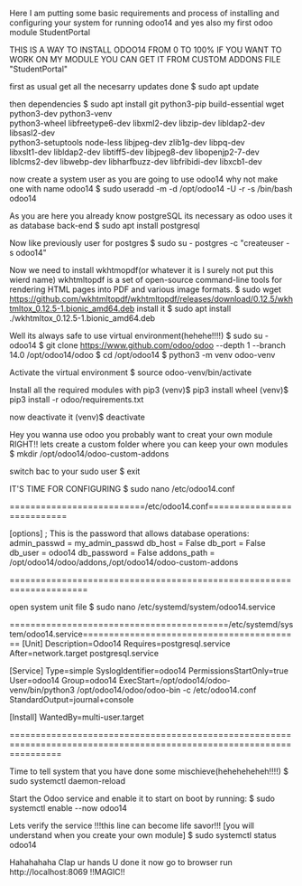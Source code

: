 Here I am putting some basic requirements and process of installing and configuring your system for running odoo14
and yes also my first odoo module StudentPortal

THIS IS A WAY TO INSTALL ODOO14 FROM 0 TO 100% IF YOU WANT TO WORK ON MY MODULE YOU CAN GET IT FROM CUSTOM ADDONS FILE "StudentPortal"

first as usual get all the necesarry updates done
$ sudo apt update

then dependencies
$ sudo apt install git python3-pip build-essential wget python3-dev python3-venv \
    python3-wheel libfreetype6-dev libxml2-dev libzip-dev libldap2-dev libsasl2-dev \
    python3-setuptools node-less libjpeg-dev zlib1g-dev libpq-dev \
    libxslt1-dev libldap2-dev libtiff5-dev libjpeg8-dev libopenjp2-7-dev \
    liblcms2-dev libwebp-dev libharfbuzz-dev libfribidi-dev libxcb1-dev
    
now create a system user
as you are going to use odoo14 why not make one with name odoo14
$ sudo useradd -m -d /opt/odoo14 -U -r -s /bin/bash odoo14

As you are here you already know postgreSQL its necessary as odoo uses it as database back-end
$ sudo apt install postgresql

Now like previously user for postgres
$ sudo su - postgres -c "createuser -s odoo14"

Now we need to install wkhtmopdf(or whatever it is I surely not put this wierd name)
wkhtmltopdf is a set of open-source command-line tools for rendering HTML pages into PDF and various image formats.
$ sudo wget https://github.com/wkhtmltopdf/wkhtmltopdf/releases/download/0.12.5/wkhtmltox_0.12.5-1.bionic_amd64.deb
install it
$ sudo apt install ./wkhtmltox_0.12.5-1.bionic_amd64.deb

Well its always safe to use virtual environment(hehehe!!!!)
$ sudo su - odoo14
$ git clone https://www.github.com/odoo/odoo --depth 1 --branch 14.0 /opt/odoo14/odoo
$ cd /opt/odoo14
$ python3 -m venv odoo-venv

Activate the virtual environment
$ source odoo-venv/bin/activate

Install all the required modules with pip3
(venv)$ pip3 install wheel
(venv)$ pip3 install -r odoo/requirements.txt

now deactivate it
(venv)$ deactivate

Hey you wanna use odoo you probably want to creat your own module RIGHT!!
lets create a custom folder where you can keep your own modules
$ mkdir /opt/odoo14/odoo-custom-addons

switch bac to your sudo user
$ exit

IT'S TIME FOR CONFIGURING
$ sudo nano /etc/odoo14.conf

==========================/etc/odoo14.conf===========================

[options]
; This is the password that allows database operations:
admin_passwd = my_admin_passwd
db_host = False
db_port = False
db_user = odoo14
db_password = False
addons_path = /opt/odoo14/odoo/addons,/opt/odoo14/odoo-custom-addons

=====================================================================

open system unit file
$ sudo nano /etc/systemd/system/odoo14.service

==========================================/etc/systemd/system/odoo14.service==========================================
[Unit]
Description=Odoo14
Requires=postgresql.service
After=network.target postgresql.service

[Service]
Type=simple
SyslogIdentifier=odoo14
PermissionsStartOnly=true
User=odoo14
Group=odoo14
ExecStart=/opt/odoo14/odoo-venv/bin/python3 /opt/odoo14/odoo/odoo-bin -c /etc/odoo14.conf
StandardOutput=journal+console

[Install]
WantedBy=multi-user.target

======================================================================================================================

Time to tell system that you have done some mischieve(heheheheheh!!!!)
$ sudo systemctl daemon-reload

Start the Odoo service and enable it to start on boot by running:
$ sudo systemctl enable --now odoo14

Lets verify the service 
!!!this line can become life savor!!!
[you will understand when you create your own module]
$ sudo systemctl status odoo14

Hahahahaha
Clap ur hands U done it
now go to browser
run
http://localhost:8069
!!MAGIC!!
